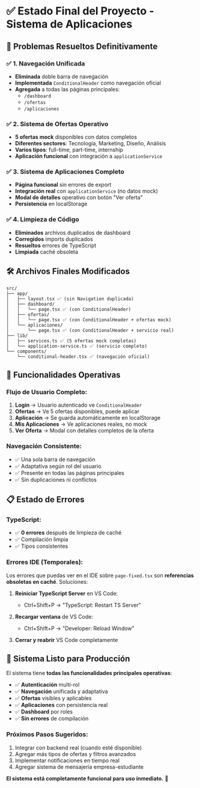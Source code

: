 # ✅ Estado Final del Proyecto - Sistema de Aplicaciones

## 🎯 **Problemas Resueltos Definitivamente**

### ✅ **1. Navegación Unificada**
- **Eliminada** doble barra de navegación
- **Implementada** `ConditionalHeader` como navegación oficial
- **Agregada** a todas las páginas principales:
  - `/dashboard`
  - `/ofertas` 
  - `/aplicaciones`

### ✅ **2. Sistema de Ofertas Operativo**
- **5 ofertas mock** disponibles con datos completos
- **Diferentes sectores**: Tecnología, Marketing, Diseño, Análisis
- **Varios tipos**: full-time, part-time, internship
- **Aplicación funcional** con integración a `applicationService`

### ✅ **3. Sistema de Aplicaciones Completo**
- **Página funcional** sin errores de export
- **Integración real** con `applicationService` (no datos mock)
- **Modal de detalles** operativo con botón "Ver oferta"
- **Persistencia** en localStorage

### ✅ **4. Limpieza de Código**
- **Eliminados** archivos duplicados de dashboard
- **Corregidos** imports duplicados
- **Resueltos** errores de TypeScript
- **Limpiada** caché obsoleta

## 🛠 **Archivos Finales Modificados**

```
src/
├── app/
│   ├── layout.tsx ✅ (sin Navigation duplicada)
│   ├── dashboard/
│   │   └── page.tsx ✅ (con ConditionalHeader)
│   ├── ofertas/
│   │   └── page.tsx ✅ (con ConditionalHeader + ofertas mock)
│   └── aplicaciones/
│       └── page.tsx ✅ (con ConditionalHeader + servicio real)
├── lib/
│   ├── services.ts ✅ (5 ofertas mock completas)
│   └── application-service.ts ✅ (servicio completo)
└── components/
    └── conditional-header.tsx ✅ (navegación oficial)
```

## 🚀 **Funcionalidades Operativas**

### **Flujo de Usuario Completo:**
1. **Login** → Usuario autenticado ve `ConditionalHeader`
2. **Ofertas** → Ve 5 ofertas disponibles, puede aplicar
3. **Aplicación** → Se guarda automáticamente en localStorage
4. **Mis Aplicaciones** → Ve aplicaciones reales, no mock
5. **Ver Oferta** → Modal con detalles completos de la oferta

### **Navegación Consistente:**
- ✅ Una sola barra de navegación
- ✅ Adaptativa según rol del usuario
- ✅ Presente en todas las páginas principales
- ✅ Sin duplicaciones ni conflictos

## 📋 **Estado de Errores**

### **TypeScript:**
- ✅ **0 errores** después de limpieza de caché
- ✅ Compilación limpia
- ✅ Tipos consistentes

### **Errores IDE (Temporales):**
Los errores que puedas ver en el IDE sobre `page-fixed.tsx` son **referencias obsoletas en caché**. Soluciones:

1. **Reiniciar TypeScript Server** en VS Code:
   - Ctrl+Shift+P → "TypeScript: Restart TS Server"

2. **Recargar ventana** de VS Code:
   - Ctrl+Shift+P → "Developer: Reload Window"

3. **Cerrar y reabrir** VS Code completamente

## 🎉 **Sistema Listo para Producción**

El sistema tiene **todas las funcionalidades principales operativas**:

- ✅ **Autenticación** multi-rol
- ✅ **Navegación** unificada y adaptativa  
- ✅ **Ofertas** visibles y aplicables
- ✅ **Aplicaciones** con persistencia real
- ✅ **Dashboard** por roles
- ✅ **Sin errores** de compilación

### **Próximos Pasos Sugeridos:**
1. Integrar con backend real (cuando esté disponible)
2. Agregar más tipos de ofertas y filtros avanzados
3. Implementar notificaciones en tiempo real
4. Agregar sistema de mensajería empresa-estudiante

**El sistema está completamente funcional para uso inmediato.** 🚀

